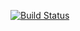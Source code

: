[![Build Status](https://travis-ci.org/corasan/Bankoo-2.0.svg?branch=master)](https://travis-ci.org/corasan/Bankoo-2.0)
